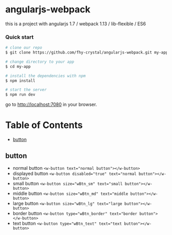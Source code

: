 # angularjs-webpack
this is a project with angularjs 1.7 / webpack 1.13 / lib-flexible / ES6

### Quick start
```bash
# clone our repo
$ git clone https://github.com/fhy-crystal/angularjs-webpack.git my-app

# change directory to your app
$ cd my-app

# install the dependencies with npm
$ npm install

# start the server
$ npm run dev
```

go to [http://localhost:7080](http://localhost:7080) in your browser.


# Table of Contents

* [button](#button)


## button
* normal button
	`<w-button text="normal button"></w-button>`
* displayed button
	`<w-button disabled="true" text="normal button"></w-button>`
* small button
	`<w-button size="wBtn_sm" text="small button"></w-button>`
* middle button
	`<w-button size="wBtn_md" text="middle button"></w-button>`
* large button
	`<w-button size="wBtn_lg" text="large button"></w-button>`
* border button
	`<w-button type="wBtn_border" text="border button"></w-button>`
* text button
	`<w-button type="wBtn_text" text="text button"></w-button>`


